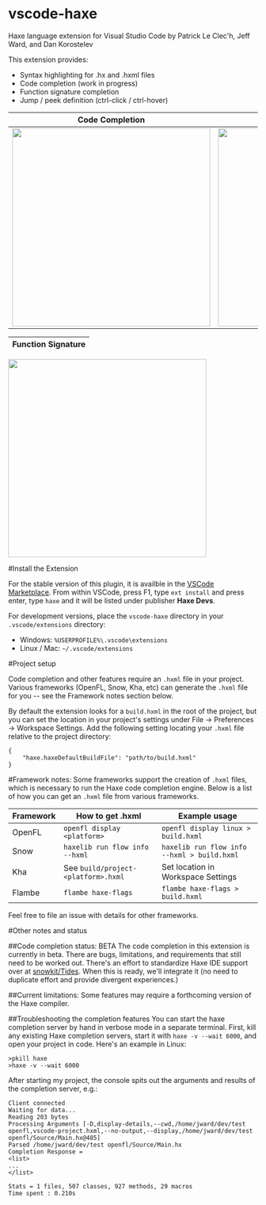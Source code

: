 # vscode-haxe
Haxe language extension for Visual Studio Code
by Patrick Le Clec'h, Jeff Ward, and Dan Korostelev

This extension provides:
- Syntax highlighting for .hx and .hxml files
- Code completion (work in progress)
- Function signature completion
- Jump / peek definition (ctrl-click / ctrl-hover)

Code Completion  | Peek Definition
------------- | -------------
<img src="https://cloud.githubusercontent.com/assets/2192439/13637956/41882252-e5c7-11e5-947a-51e53a2eed46.gif" width=400> | <img src="https://cloud.githubusercontent.com/assets/2192439/13637971/542aa33a-e5c7-11e5-961d-d645e8f54df0.gif" width=400>

Function Signature |
------------------ |
<img src="https://cloud.githubusercontent.com/assets/2192439/13637928/180ff594-e5c7-11e5-831a-4a3653e53d54.gif" width=400>

#Install the Extension

For the stable version of this plugin, it is availble in the [VSCode Marketplace](https://marketplace.visualstudio.com/items/haxedevs.haxe). From within VSCode, press F1, type `ext install` and press enter, type `haxe` and it will be listed under publisher **Haxe Devs**.

For development versions, place the `vscode-haxe` directory in your `.vscode/extensions` directory:
- Windows: `%USERPROFILE%\.vscode\extensions`
- Linux / Mac: `~/.vscode/extensions`

#Project setup

Code completion and other features require an `.hxml` file in your project. Various frameworks (OpenFL, Snow, Kha, etc) can generate the `.hxml` file for you -- see the Framework notes section below.

By default the extension looks for a `build.hxml` in the root of the project, but you can set the location in your project's settings under File -> Preferences -> Workspace Settings. Add the following setting locating your `.hxml` file relative to the project directory:

```
{
    "haxe.haxeDefaultBuildFile": "path/to/build.hxml"
}
```

#Framework notes:
Some frameworks support the creation of `.hxml` files, which is necessary to run the Haxe code completion engine. Below is a list of how you can get an `.hxml` file from various frameworks.

Framework     | How to get .hxml                    | Example usage
------------- | ------------------------------------|------------------------
OpenFL        | `openfl display <platform>`         | `openfl display linux > build.hxml`
Snow          | `haxelib run flow info --hxml`      | `haxelib run flow info --hxml > build.hxml`
Kha           | See `build/project-<platform>.hxml` | Set location in Workspace Settings
Flambe        | `flambe haxe-flags`                 | `flambe haxe-flags > build.hxml`

Feel free to file an issue with details for other frameworks.

#Other notes and status

##Code completion status: BETA
The code completion in this extension is currently in beta. There are bugs, limitations, and requirements that still need to be worked out. There's an effort to standardize Haxe IDE support over at [snowkit/Tides](https://github.com/snowkit/tides). When this is ready, we'll integrate it (no need to duplicate effort and provide divergent experiences.)

##Current limitations:
Some features may require a forthcoming version of the Haxe compiler.

##Troubleshooting the completion features
You can start the haxe completion server by hand in verbose mode in a separate terminal. First, kill any existing Haxe completion servers, start it with `haxe -v --wait 6000`, and open your project in code. Here's an example in Linux:

```
>pkill haxe
>haxe -v --wait 6000
```
After starting my project, the console spits out the arguments and results of the completion server, e.g.:
```
Client connected
Waiting for data...
Reading 203 bytes
Processing Arguments [-D,display-details,--cwd,/home/jward/dev/test openfl,vscode-project.hxml,--no-output,--display,/home/jward/dev/test openfl/Source/Main.hx@485]
Parsed /home/jward/dev/test openfl/Source/Main.hx
Completion Response =
<list>
...
</list>

Stats = 1 files, 507 classes, 927 methods, 29 macros
Time spent : 0.210s
```

